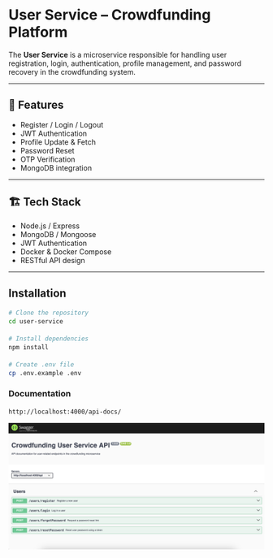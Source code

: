 #  User Service – Crowdfunding Platform

The **User Service** is a microservice responsible for handling user registration, login, authentication, profile management, and password recovery in the crowdfunding system.

---

## 🚀 Features

- Register / Login / Logout
- JWT Authentication
- Profile Update & Fetch
- Password Reset
- OTP Verification 
- MongoDB integration

---

## 🏗 Tech Stack

- Node.js / Express
- MongoDB / Mongoose
- JWT Authentication
- Docker & Docker Compose
- RESTful API design

---

##  Installation

```bash
# Clone the repository
cd user-service

# Install dependencies
npm install

# Create .env file
cp .env.example .env

```


### Documentation

```bash
http://localhost:4000/api-docs/
```

![System Design](/screenshoots/userdoc.png)